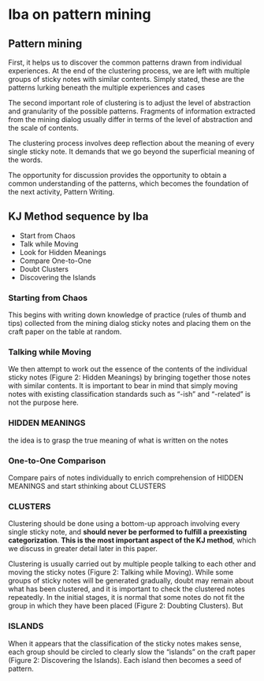 # Iba on pattern mining

## Pattern mining

First, it helps us to discover the common  patterns  drawn  from  individual  experiences.  At  the  end  of  the  clustering  process,  we  are  left  with multiple groups of sticky notes with similar contents. Simply stated, these are the patterns lurking beneath the multiple  experiences  and  cases

The second important role of clustering is to adjust the level of abstraction and granularity of the possible 
patterns.  Fragments  of  information  extracted  from  the  mining  dialog  usually  differ  in  terms  of  the  level  of abstraction  and  the  scale  of  contents. 

The  clustering  process  involves  deep  reflection  about  the  meaning  of  every  single  sticky  note.  It 
demands that we go beyond the superficial meaning of the words.

The opportunity for discussion provides the opportunity  to  obtain  a  common  understanding  of  the  patterns,  which  becomes  the  foundation  of  the  next activity, Pattern Writing. 

## KJ Method sequence by Iba

- Start from Chaos
- Talk while Moving
- Look for Hidden Meanings
- Compare One-to-One
- Doubt Clusters
- Discovering the Islands

### Starting from Chaos

This begins with writing down knowledge of practice (rules of thumb and tips) collected from the mining dialog sticky notes and placing them on the craft paper on the table at random.

### Talking while Moving

We then attempt to work out the essence of the contents  of  the  individual  sticky  notes  (Figure  2:  Hidden  Meanings)  by  bringing  together  those  notes  with similar contents. It is important to bear in mind that simply moving notes with existing classification standards  such as “-ish” and “-related” is not the purpose here.

### HIDDEN MEANINGS
the idea is to grasp the true meaning of what is written on the notes

### One-to-One Comparison

Compare pairs of notes individually to enrich comprehension of HIDDEN MEANINGS and start sthinking about CLUSTERS


### CLUSTERS

Clustering should be done using a bottom-up approach involving every single sticky note, and **should never be performed to fulfill a preexisting categorization**. **This is the most important aspect of the KJ method**, which we discuss in greater detail later in this paper. 

Clustering  is  usually  carried  out  by  multiple  people  talking  to  each  other  and  moving  the  sticky  notes (Figure  2:  Talking  while  Moving).  While  some  groups  of  sticky  notes  will  be  generated  gradually,  doubt  may remain about what has been clustered, and it is important to check the clustered notes repeatedly. In the initial stages, it is normal that some notes do not fit the group in which they have been placed (Figure 2: Doubting Clusters).  But  


### ISLANDS

When  it  appears  that  the  classification  of  the  sticky  notes  makes  sense,  each  group  should  be circled  to  clearly  slow  the  “islands”  on  the  craft  paper  (Figure  2:  Discovering  the  Islands).  Each  island  then becomes a seed of pattern.
 

